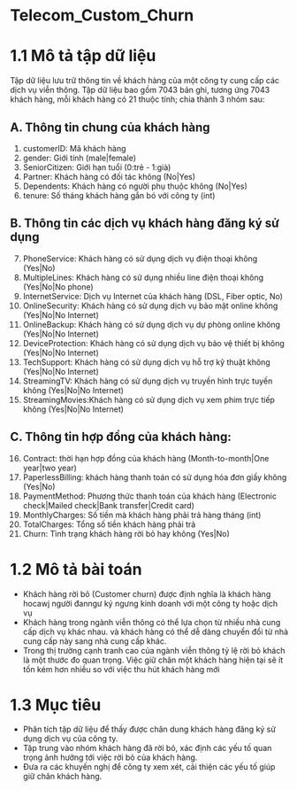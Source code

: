 # Telecom_Custom_Churn
# 1.1 Mô tả tập dữ liệu
Tập dữ liệu lưu trữ thông tin về khách hàng của một công ty cung cấp các dịch vụ viễn thông. 
Tập dữ liệu bao gồm 7043 bản ghi, tương ứng 7043 khách hàng, mỗi khách hàng có 21 thuộc tính; chia thành 3 nhóm sau:

## A. Thông tin chung của khách hàng
  1. customerID: Mã khách hàng
  2. gender: Giới tính (male|female)
  3. SeniorCitizen: Giới hạn tuổi (0:trẻ - 1:già)
  4. Partner: Khách hàng có đối tác không (No|Yes)
  5. Dependents: Khách hàng có người phụ thuộc không (No|Yes)
  6. tenure: Số tháng khách hàng gắn bó với công ty (int)
## B. Thông tin các dịch vụ khách hàng đăng ký sử dụng  
  7. PhoneService: Khách hàng có sử dụng dịch vụ điện thoại không (Yes|No)
  8. MultipleLines: Khách hàng có sử dụng nhiều line điện thoại không (Yes|No|No phone)
  9. InternetService: Dịch vụ Internet của khách hàng (DSL, Fiber optic, No)
  10. OnlineSecurity: Khách hàng có sử dụng dịch vụ bảo mật online không (Yes|No|No Internet)
  11. OnlineBackup: Khách hàng có sử dụng dịch vụ dự phòng online không (Yes|No|No Internet)
  12. DeviceProtection: Khách hàng có sử dụng dịch vụ bảo vệ thiết bị không (Yes|No|No Internet)
  13. TechSupport: Khách hàng có sử dụng dịch vụ hỗ trợ kỹ thuật không (Yes|No|No Internet)
  14. StreamingTV: Khách hàng có sử dụng dịch vụ truyền hình trực tuyến không (Yes|No|No Internet)
  15. StreamingMovies:Khách hàng có sử dụng dịch vụ xem phim trực tiếp không (Yes|No|No Internet)
## C. Thông tin hợp đồng của khách hàng:
  16. Contract: thời hạn hợp đồng của khách hàng (Month-to-month|One year|two year)
  17. PaperlessBilling: khách hàng thanh toán có sử dụng hóa đơn giấy không (Yes|No)
  18. PaymentMethod: Phương thức thanh toán của khách hàng (Electronic check|Mailed check|Bank transfer|Credit card)
  19. MonthlyCharges: Số tiền mà khách hàng phải trả hàng tháng (int)
  20. TotalCharges: Tổng số tiền khách hàng phải trả
  21. Churn: Tình trạng khách hàng rời bỏ hay không (Yes|No)

# 1.2 Mô tả bài toán
  - Khách hàng rời bỏ (Customer churn) được định nghĩa là khách hàng hocawj người đanngư ký ngưng kinh doanh với một công ty hoặc dịch vụ
  - Khách hàng trong ngành viễn thông có thể lựa chọn từ nhiều nhà cung cấp dịch vụ khác nhau. và khách hàng có thể dễ dàng chuyển đổi từ nhà cung cấp này sang nhà cung cấp khác.
  - Trong thị trường cạnh tranh cao của ngành viễn thông tỷ lệ rời bỏ khách là một thước đo quan trọng. Việc giữ chân một khách hàng hiện tại sẽ ít tốn kém hơn nhiều so với việc thu hút khách hàng mới

# 1.3 Mục tiêu
  - Phân tích tập dữ liệu để thấy được chân dung khách hàng đăng ký sử dụng dịch vụ của công ty.
  - Tập trung vào nhóm khách hàng đã rời bỏ, xác định các yếu tố quan trọng ảnh hưởng tới việc rời bỏ của khách hàng.
  - Đưa ra các khuyến nghị để công ty xem xét, cải thiện các yếu tố giúp giữ chân khách hàng.
